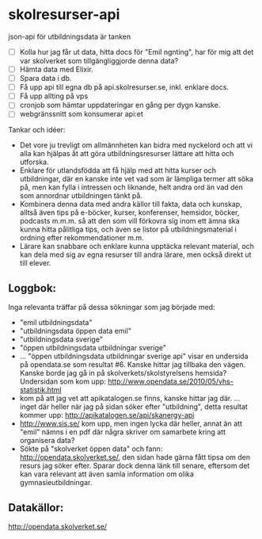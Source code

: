 # skolresurser-api
json-api för utbildningsdata är tanken

* [ ] Kolla hur jag får ut data, hitta docs för "Emil ngnting", har för mig att det var skolverket som tillgängliggjorde denna data?
* [ ] Hämta data med Elixir.
* [ ] Spara data i db.
* [ ] Få upp api till egna db på api.skolresurser.se, inkl. enklare docs.
* [ ] Få upp allting på vps
* [ ] cronjob som hämtar uppdateringar en gång per dygn kanske.
* [ ] webgränssnitt som konsumerar api:et

Tankar och idéer:
- Det vore ju trevligt om allmännheten kan bidra med nyckelord och att vi alla kan hjälpas åt att göra utbildningsresurser lättare att hitta och utforska.
- Enklare för utlandsfödda att få hjälp med att hitta kurser och utbildningar, där en kanske inte vet vad som är lämpliga termer att söka på, men kan fylla i intressen och liknande, helt andra ord än vad den som annordnar utbildningen tänkt på.
- Kombinera denna data med andra källor till fakta, data och kunskap, alltså även tips på e-böcker, kurser, konferenser, hemsidor, böcker, podcasts m.m.m. så att den som vill förkovra sig inom ett ämna ska kunna hitta pålitliga tips, och även se listor på utbildningsmaterial i ordning efter rekommendationer m.m.
- Lärare kan snabbare och enklare kunna upptäcka relevant material, och kan dela med sig av egna resurser till andra lärare, men också direkt ut till elever.

## Loggbok:
Inga relevanta träffar på dessa sökningar som jag började med:
* "emil utbildningsdata"
* "utbildningsdata öppen data emil"
* "utbildningsdata sverige"
* "öppen utbildningsdata utbildningar sverige"
* ... "öppen utbildningsdata utbildningar sverige api" visar en undersida på opendata.se som resultat #6. Kanske hittar jag tillbaka den vägen. Kanske borde jag gå in på skolverkets/skolstyrelsens hemsida?
  Undersidan som kom upp: http://www.opendata.se/2010/05/vhs-statistik.html
* kom på att jag vet att apikatalogen.se finns, kanske hittar jag där.
  ... inget där heller när jag på sidan söker efter "utbildning", detta resultat kommer upp: http://apikatalogen.se/api/skanergy-api
* http://www.sis.se/ kom upp, men ingen lycka där heller, annat än att "emil" nämns i en pdf där några skriver om samarbete kring att organisera data?
* Sökte på "skolverket öppen data" och fann: http://opendata.skolverket.se/, den sidan hade gärna fått tipsa om den resurs jag söker efter. Sparar dock denna länk till senare, eftersom det kan vara relevant att även samla information om olika gymnasieutbildningar.


## Datakällor:
http://opendata.skolverket.se/
